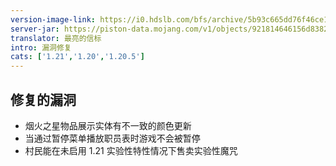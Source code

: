 ```yaml
---
version-image-link: https://i0.hdslb.com/bfs/archive/5b93c665dd76f46ce13dcc053109c9b29f9c2a36.png
server-jar: https://piston-data.mojang.com/v1/objects/921814646156d838286dc0634a0031f042c6e0d2/server.jar
translator: 最亮的信标
intro: 漏洞修复
cats: ['1.21','1.20','1.20.5']
---
```

## 修复的漏洞
* 烟火之星物品展示实体有不一致的颜色更新
* 当通过暂停菜单播放职员表时游戏不会被暂停
* 村民能在未启用 1.21 实验性特性情况下售卖实验性魔咒